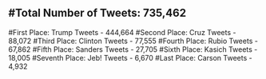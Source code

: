 #Total Number of Tweets: 735,462 
---
#First Place: Trump Tweets - 444,664
#Second Place: Cruz Tweets - 88,072
#Third Place: Clinton Tweets - 77,555
#Fourth Place: Rubio Tweets - 67,862
#Fifth Place: Sanders Tweets - 27,705
#Sixth Place: Kasich Tweets - 18,005
#Seventh Place: Jeb! Tweets - 6,670
#Last Place: Carson Tweets - 4,932
